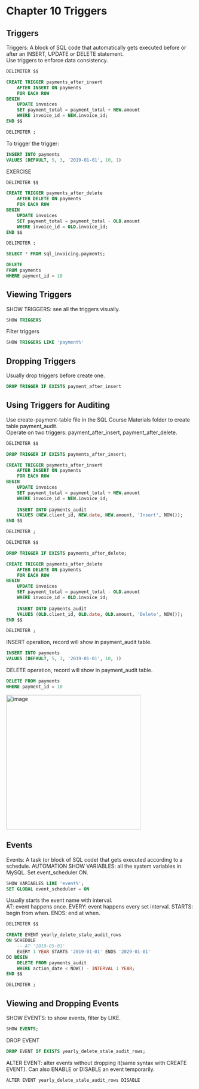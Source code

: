 # Chapter 10 Triggers

## Triggers
Triggers: A block of SQL code that automatically gets executed before or after an INSERT, UPDATE or DELETE statement.  
Use triggers to enforce data consistency.
``` sql
DELIMITER $$

CREATE TRIGGER payments_after_insert
    AFTER INSERT ON payments
    FOR EACH ROW
BEGIN
    UPDATE invoices
    SET payment_total = payment_total + NEW.amount
    WHERE invoice_id = NEW.invoice_id;
END $$

DELIMITER ;
```

To trigger the trigger:
``` sql
INSERT INTO payments
VALUES (DEFAULT, 5, 3, '2019-01-01', 10, 1)
```

EXERCISE
``` sql
DELIMITER $$

CREATE TRIGGER payments_after_delete
    AFTER DELETE ON payments
    FOR EACH ROW
BEGIN
    UPDATE invoices
    SET payment_total = payment_total - OLD.amount
    WHERE invoice_id = OLD.invoice_id;
END $$

DELIMITER ;
```

``` sql
SELECT * FROM sql_invoicing.payments;

DELETE
FROM payments
WHERE payment_id = 10
```

## Viewing Triggers
SHOW TRIGGERS: see all the triggers visually.
``` sql
SHOW TRIGGERS
```

Filter triggers
``` sql
SHOW TRIGGERS LIKE 'payment%'
```

## Dropping Triggers
Usually drop triggers before create one.
``` sql
DROP TRIGGER IF EXISTS payment_after_insert
```

## Using Triggers for Auditing
Use create-payment-table file in the SQL Course Materials folder to create table payment_audit.  
Operate on two triggers: payment_after_insert, payment_after_delete.
``` sql
DELIMITER $$

DROP TRIGGER IF EXISTS payments_after_insert;

CREATE TRIGGER payments_after_insert
    AFTER INSERT ON payments
    FOR EACH ROW
BEGIN
    UPDATE invoices
    SET payment_total = payment_total + NEW.amount
    WHERE invoice_id = NEW.invoice_id;
    
    INSERT INTO payments_audit
    VALUES (NEW.client_id, NEW.date, NEW.amount, 'Insert', NOW());
END $$

DELIMITER ;
```

``` sql
DELIMITER $$

DROP TRIGGER IF EXISTS payments_after_delete;

CREATE TRIGGER payments_after_delete
    AFTER DELETE ON payments
    FOR EACH ROW
BEGIN
    UPDATE invoices
    SET payment_total = payment_total - OLD.amount
    WHERE invoice_id = OLD.invoice_id;
    
    INSERT INTO payments_audit
    VALUES (OLD.client_id, OLD.date, OLD.amount, 'Delete', NOW());
END $$

DELIMITER ;
```

INSERT operation, record will show in payment_audit table.
``` sql
INSERT INTO payments
VALUES (DEFAULT, 5, 3, '2019-01-01', 10, 1)
```

DELETE operation, record will show in payment_audit table.
``` sql
DELETE FROM payments
WHERE payment_id = 10
```
<img width="359" alt="image" src="https://user-images.githubusercontent.com/60777462/170195958-8369c1ad-f151-4c49-b474-1b5def0e7396.png">

## Events
Events: A task (or block of SQL code) that gets executed according to a schedule. AUTOMATION
SHOW VARIABLES: all the system variables in MySQL. Set event_scheduler ON.
``` sql
SHOW VARIABLES LIKE 'event%';
SET GLOBAL event_scheduler = ON
```

Usually starts the event name with interval.  
AT: event happens once. EVERY: event happens every set interval.
STARTS: begin from when. ENDS: end at when.
``` sql
DELIMITER $$

CREATE EVENT yearly_delete_stale_audit_rows
ON SCHEDULE
    -- AT '2019-05-01'
    EVERY 1 YEAR STARTS '2019-01-01' ENDS '2029-01-01'
DO BEGIN
    DELETE FROM payments_audit
    WHERE action_date < NOW() - INTERVAL 1 YEAR;
END $$

DELIMITER ;
```

## Viewing and Dropping Events
SHOW EVENTS: to show events, filter by LIKE.
``` sql
SHOW EVENTS;
```

DROP EVENT
``` sql
DROP EVENT IF EXISTS yearly_delete_stale_audit_rows;
```

ALTER EVENT: alter events without dropping it(same syntax with CREATE EVENT). Can also ENABLE or DISABLE an event temporarily.
```
ALTER EVENT yearly_delete_stale_audit_rows DISABLE
```
